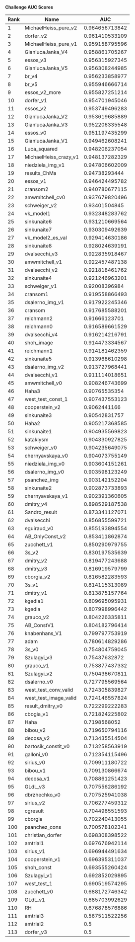 **Challenge AUC Scores**


|Rank|Name|AUC|
|----|-----|---|
|1|MichaelHeiss_pure_v2|0.964656713842| 
|2|dorfer_v2|0.961410533109| 
|3|MichaelHeiss_pure_v1|0.959158795596| 
|4|GianlucaJanka_V4|0.958861705267| 
|5|essos_v3|0.956315927345| 
|6|GianlucaJanka_V5|0.956308244985| 
|7|br_v4|0.956233858977| 
|8|br_v5|0.955946666714| 
|9|essos_v2_more|0.955827251214| 
|10|dorfer_v1|0.954701945046| 
|11|essos_v2|0.953749496283| 
|12|GianlucaJanka_V2|0.953619685889| 
|13|GianlucaJanka_V3|0.952206335548| 
|14|essos_v0|0.951197435299| 
|15|GianlucaJanka_V1|0.949462608241| 
|16|Luca_squared|0.948206237054| 
|17|MichaelHeiss_crazy_v1|0.948137282329| 
|18|niedziela_img_v1|0.947806602009| 
|19|results_ChMa|0.94738293444| 
|20|essos_v1|0.946424495782| 
|21|cransom2|0.940780677115| 
|22|amwmitchell_cv0|0.937679820496| 
|23|schweiger_v2|0.93401504845| 
|24|vk_model1|0.932348283762| 
|25|sinkunaite6|0.931210669564| 
|26|sinkunaite7|0.930309492639| 
|27|vk_model2_es_val|0.929414630186| 
|28|sinkunaite8|0.928024639191| 
|29|dvalsecchi_v3|0.922835918467| 
|30|amwmitchell_v1|0.922457487138| 
|31|dvalsecchi_v2|0.921818461762| 
|32|sinkunaite4|0.921246963201| 
|33|schweiger_v1|0.92008396984| 
|34|cransom1|0.919558866493| 
|35|dsalerno_img_v1|0.917922245346| 
|36|cransom|0.917685588201| 
|37|reichmann2|0.91666123701| 
|38|reichmann0|0.916589661529| 
|39|dvalsecchi_v4|0.916214216791| 
|40|shoh_image|0.914473334567| 
|41|reichmann1|0.914181462359| 
|42|sinkunaite5|0.913968610298| 
|43|dsalerno_img_v2|0.913727968441| 
|44|dvalsecchi_v1|0.911114018651| 
|45|amwmitchell_v0|0.908246743699| 
|46|Haha3|0.90765535354| 
|47|west_test_const_1|0.907437553123| 
|48|cooperstein_v2|0.9062441166| 
|49|sinkunaite3|0.90542831757| 
|50|Haha2|0.905217368585| 
|51|sinkunaite1|0.904935569823| 
|52|kataklysm|0.904330927825| 
|53|schweiger_v0|0.904235649075| 
|54|chernyavskaya_v0|0.904073755149| 
|55|niedziela_img_v0|0.903604151261| 
|56|dsalerno_img_v0|0.903598123249| 
|57|psanchez_img|0.903142152204| 
|58|sinkunaite2|0.902873733893| 
|59|chernyavskaya_v1|0.902391360605| 
|60|dmitry_v4|0.898529187538| 
|61|Sandro_result|0.873341127071| 
|62|dvalsecchi|0.856855599721| 
|63|eguiraud_v0|0.855193894554| 
|64|AB_OnlyConst_v2|0.853411862874| 
|65|zucchett_v1|0.850290979755| 
|66|3s_v2|0.830197535639| 
|67|dmitry_v2|0.819477243688| 
|68|dmitry_v3|0.816919579799| 
|69|cborgia_v2|0.816582283593| 
|70|3s_v1|0.814115313089| 
|71|dmitry_v1|0.813875157764| 
|72|kgedia1|0.809695095931| 
|73|kgedia|0.807998996442| 
|74|grauco_v2|0.804226335811| 
|75|AB_ConstV1|0.804182796414| 
|76|knabenhans_V1|0.799797753919| 
|77|adam|0.780614829286| 
|78|3s_v0|0.754804759045| 
|79|Szulagyi_v3|0.75437632872| 
|80|grauco_v1|0.753877437332| 
|81|Szulagyi_v2|0.750438670811| 
|82|dsalerno_v0|0.727795569564| 
|83|west_test_conv_valid|0.724305839827| 
|84|west_test_image_valid|0.724146557824| 
|85|result_dmitry_v0|0.722299222283| 
|86|cbogia_v1|0.721824225802| 
|87|Haha|0.7198568052| 
|88|bibou_v2|0.719650794116| 
|89|decosa_v2|0.713435514504| 
|90|bartosik_constit_v0|0.713258563919| 
|91|galloni_v0|0.712354115496| 
|92|sirius_v0|0.709911180722| 
|93|bibou_v1|0.709130866674| 
|94|decosa_v1|0.708861251423| 
|95|GLdL_v3|0.707556286192| 
|96|dbrzhechko_v0|0.707525941038| 
|97|sirius_v2|0.706277459312| 
|98|cgresult|0.704496551593| 
|99|cborgia|0.702240413055| 
|100|psanchez_cons|0.700578102341| 
|101|christian_dorfer|0.698308398522| 
|102|amtrial1|0.697676942114| 
|103|sirius_v1|0.696944491634| 
|104|cooperstein_v1|0.696395311037| 
|105|shoh_const|0.693555260424| 
|106|Szulagyi_v1|0.692852029895| 
|107|west_test_1|0.690519574295| 
|108|zucchett_v0|0.688172746342| 
|109|GLdL_v1|0.685703992629| 
|110|RH|0.676878576886| 
|111|amtrial3|0.567511522256| 
|112|amtrial2|0.5| 
|113|dorfer_v3|0.5| 
